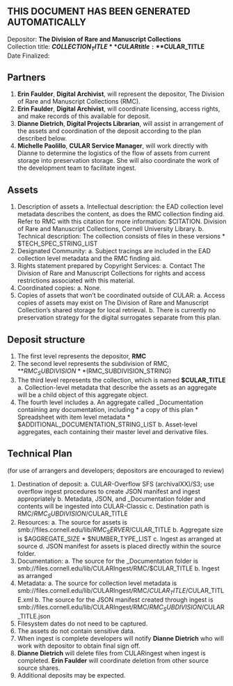 THIS DOCUMENT HAS BEEN GENERATED AUTOMATICALLY
----------------------------------------------

Depositor: **The Division of Rare and Manuscript Collections**  
Collection title: **$COLLECTION_TITLE**  
CULAR title: **$CULAR_TITLE**  
Date Finalized:  


Partners
--------
1. **Erin Faulder**, **Digital Archivist**, will represent the depositor, The Division of Rare and Manuscript Collections (RMC).
2. **Erin Faulder**, **Digital Archivist**, will coordinate licensing, access rights, and make records of this available for deposit.
3. **Dianne Dietrich**, **Digital Projects Librarian**, will assist in arrangement of the assets and coordination of the deposit according to the plan described below.
4. **Michelle Paolillo**, **CULAR Service Manager**, will work directly with Dianne to determine the logistics of the flow of assets from current storage into preservation storage. She will also coordinate the work of the development team to facilitate ingest.


Assets
------
1. Description of assets
    a. Intellectual description: the EAD collection level metadata describes the content, as does the RMC collection finding aid. Refer to RMC with this citation for more information: $CITATION. Division of Rare and Manuscript Collections, Cornell University Library.
    b. Technical description: The collection consists of files in these versions 
        * $TECH_SPEC_STRING_LIST
2. Designated Community:
    a. Subject tracings are included in the EAD collection level metadata and the RMC finding aid.
3. Rights statement prepared by Copyright Services:
    a. Contact The Division of Rare and Manuscript Collections for rights and access restrictions associated with this material.
4. Coordinated copies:
    a. None.
5. Copies of assets that won’t be coordinated outside of CULAR:
    a. Access copies of assets may exist on The Division of Rare and Manuscript Collection’s shared storage for local retrieval.
    b. There is currently no preservation strategy for the digital surrogates separate from this plan.


Deposit structure
-----------------
1. The first level represents the depositor, **RMC**
2. The second level represents the subdivision of RMC, **$RMC_SUBDIVISION** ($RMC_SUBDIVISION_STRING)
3. The third level represents the collection, which is named **$CULAR_TITLE**
    a. Collection-level metadata that describe the assets as an aggregate will be a child object of this aggregate object.
4. The fourth level includes
    a. An aggregate called _Documentation containing any documentation, including
        * a copy of this plan
        * Spreadsheet with item level metadata
        * $ADDITIONAL_DOCUMENTATION_STRING_LIST
    b. Asset-level aggregates, each containing their master level and derivative files.


Technical Plan
--------------
(for use of arrangers and developers; depositors are encouraged to review)

1. Destination of deposit:
    a. CULAR-Overflow SFS (archivalXX)/S3; use overflow ingest procedures to create JSON manifest and ingest appropriately
    b. Metadata, JSON, and _Documentation folder and contents will be ingested into CULAR-Classic
    c. Destination path is RMC/$RMC_SUBDIVISION/$CULAR_TITLE
2. Resources:
    a. The source for assets is smb://files.cornell.edu/lib/$RMC_SERVER/$CULAR_TITLE
    b. Aggregate size is $AGGREGATE_SIZE
        * $NUMBER_TYPE_LIST
    c. Ingest as arranged at source
    d. JSON manifest for assets is placed directly within the source folder.
3. Documentation:
    a. The source for the _Documentation folder is smb://files.cornell.edu/lib/CULARIngest/RMC/$CULAR_TITLE
    b. Ingest as arranged
4. Metadata:
    a. The source for collection level metadata is smb://files.cornell.edu/lib/CULARIngest/RMC/$CULAR_TITLE/$CULAR_TITLE.xml
    b. The source for the JSON manifest created through ingest is smb://files.cornell.edu/lib/CULARIngest/RMC/$RMC_SUBDIVISION/$CULAR_TITLE.json
5. Filesystem dates do not need to be captured.
6. The assets do not contain sensitive data.
7. When ingest is complete developers will notify **Dianne Dietrich** who will work with depositor to obtain final sign off.
8. **Dianne Dietrich** will delete files from CULARingest when ingest is completed. **Erin Faulder** will coordinate deletion from other source source shares.
9. Additional deposits may be expected.
